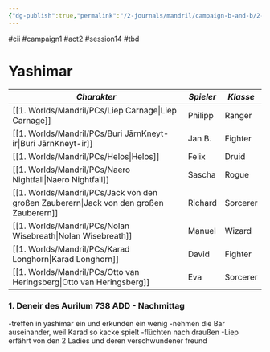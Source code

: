 ```yaml
---
{"dg-publish":true,"permalink":"/2-journals/mandril/campaign-b-and-b/2-act/2023-05-10/"}
---
```


#cii #campaign1 #act2 #session14 #tbd 

# Yashimar

| *Charakter* | *Spieler* | *Klasse* |
| ----------- | ----------- | ----------- |
| [[1. Worlds/Mandril/PCs/Liep Carnage\|Liep Carnage]] | Philipp | Ranger |
| [[1. Worlds/Mandril/PCs/Buri JārnKneyt-ir\|Buri JārnKneyt-ir]] | Jan B. | Fighter |
| [[1. Worlds/Mandril/PCs/Helos\|Helos]] | Felix | Druid |
| [[1. Worlds/Mandril/PCs/Naero Nightfall\|Naero Nightfall]] | Sascha | Rogue |
| [[1. Worlds/Mandril/PCs/Jack von den großen Zauberern\|Jack von den großen Zauberern]] | Richard | Sorcerer |
| [[1. Worlds/Mandril/PCs/Nolan Wisebreath\|Nolan Wisebreath]] | Manuel | Wizard |
| [[1. Worlds/Mandril/PCs/Karad Longhorn\|Karad Longhorn]] | David | Fighter |
| [[1. Worlds/Mandril/PCs/Otto van Heringsberg\|Otto van Heringsberg]] | Eva | Sorcerer |

### 1. Deneir des Aurilum 738 ADD - Nachmittag

-treffen in yashimar ein und erkunden ein wenig
-nehmen die Bar auseinander, weil Karad so kacke spielt
-flüchten nach draußen
-Liep erfährt von den 2 Ladies und deren verschwundener freund

